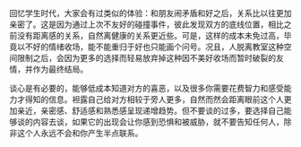回忆学生时代，大家会有过类似的体验：和朋友闹矛盾和好之后，关系比以往更加亲密了。这是因为通过上次不友好的碰撞事件，彼此发现双方的底线位置，相比之前没有距离感的关系，自然离健康的关系更近些。可是，这样的成本未免过高，毕竟以不好的情绪收场，能不能重归于好也只能画个问号。况且，人脱离教室这种空间限制之后，会因为更多的选择而轻易放弃掉这种因不美好收场而暂时破裂的友情，并作为最终结局。

谈心是有必要的，能够低成本知道对方的喜恶，以及很多你需要花费智力和感受能力才得知的信息。袒露自己给对方相较于旁人更多，自然而然会距离眼前这个人更加亲近，亲密感、舒适感和熟悉感呈现递增趋势。但不要谈的过多，要选择自己能够谈的内容去谈，如果它的出现会让你感到恐惧和被威胁，就不要告知任何人，除非这个人永远不会和你产生半点联系。

